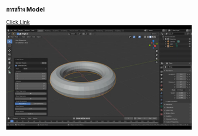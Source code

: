 ### การสร้าง Model
[Click Link](https://youtu.be/9mXk0yO0uFM)<br>
![image](https://github.com/kanyarat3263/SPECIAL-TOPICS-IN-COMPUTER-ENGINEERING-II/blob/master/image/model/1.1.png)
